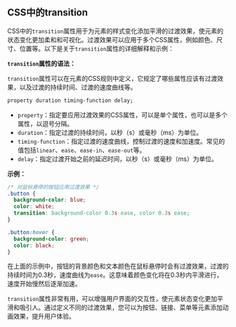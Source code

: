 ## CSS中的transition

CSS中的`transition`属性用于为元素的样式变化添加平滑的过渡效果，使元素的状态变化更加柔和和可视化。过渡效果可以应用于多个CSS属性，例如颜色、尺寸、位置等。以下是关于`transition`属性的详细解释和示例：

**`transition`属性的语法：**

`transition`属性可以在元素的CSS规则中定义，它规定了哪些属性应该有过渡效果，以及过渡的持续时间、过渡的速度曲线等。

```css
property duration timing-function delay;
```

- `property`：指定要应用过渡效果的CSS属性，可以是单个属性，也可以是多个属性，以逗号分隔。
- `duration`：指定过渡的持续时间，以秒（s）或毫秒（ms）为单位。
- `timing-function`：指定过渡的速度曲线，控制过渡的速度和加速度。常见的值包括`linear`、`ease`、`ease-in`、`ease-out`等。
- `delay`：指定过渡开始之前的延迟时间，以秒（s）或毫秒（ms）为单位。

**示例：**

```css
/* 对鼠标悬停的按钮应用过渡效果 */
.button {
  background-color: blue;
  color: white;
  transition: background-color 0.3s ease, color 0.3s ease;
}

.button:hover {
  background-color: green;
  color: black;
}
```

在上面的示例中，按钮的背景颜色和文本颜色在鼠标悬停时会有过渡效果，过渡的持续时间为0.3秒，速度曲线为`ease`。这意味着颜色变化将在0.3秒内平滑进行，速度开始慢然后逐渐加速。

`transition`属性非常有用，可以增强用户界面的交互性，使元素状态变化更加平滑和吸引人。通过定义不同的过渡效果，您可以为按钮、链接、菜单等元素添加动画效果，提升用户体验。